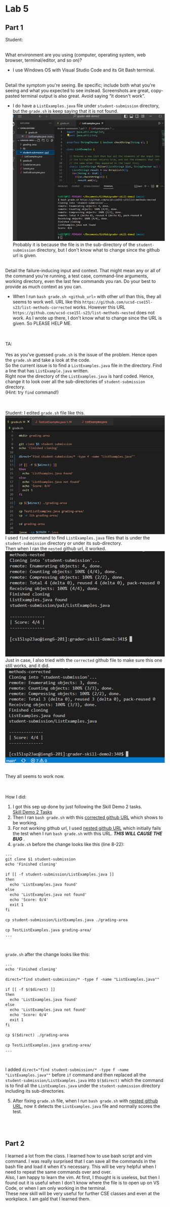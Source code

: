 # Lab 5<br/>
## Part 1 <br/>
Student: <br/><br/>

What environment are you using (computer, operating system, web browser, terminal/editor, and so on)? <br/>
* I use Windows OS with Visual Studio Code and its Git Bash terminal. <br/><br/>

Detail the symptom you're seeing. Be specific; include both what you're seeing and what you expected to see instead. Screenshots are great, copy-pasted terminal output is also great. Avoid saying “it doesn't work”. <br/>
* I do have a `ListExamples.java` file under `student-submission` directory, but the `grade.sh` is keep saying that it is not found. <br/>
![img](https://github.com/hojun01720/cse15l-lab-reports/blob/main/lab5pic1.png?raw=true) <br/>
Probably it is because the file is in the sub-directory of the `student-submission` directory, but I don't know what to change since the github url is given. <br/><br/>

Detail the failure-inducing input and context. That might mean any or all of the command you're running, a test case, command-line arguments, working directory, even the last few commands you ran. Do your best to provide as much context as you can. <br/>
* When I run `bash grade.sh <github_url>` with other url than this, they all seems to work well. URL like this `https://github.com/ucsd-cse15l-s23/list-methods-corrected` works. However this URL `https://github.com/ucsd-cse15l-s23/list-methods-nested` does not work. As I wrote up there, I don't know what to change since the URL is given. So PLEASE HELP ME. <br/><br/><br/>

TA: <br/><br/>
Yes as you've guessed `grade.sh` is the issue of the problem. Hence open the `grade.sh` and take a look at the code. <br/>
So the current issue is to find a `ListExamples.java` file in the directory. Find a line that has `ListExample.java` written. <br/>
Right now the directory of the `ListExamples.java` is hard coded. Hence, change it to look over all the sub-directories of `student-submission` directory. <br/>
(Hint: try `find` command!) <br/><br/><br/>

Student: I edited `grade.sh` file like this. <br/>
![img2](https://github.com/hojun01720/cse15l-lab-reports/blob/main/lab5pic3.png?raw=true) <br/>
I used `find` command to find `ListExamples.java` files that is under the `student-submission` directory or under its sub-directory. <br/>
Then when I ran the `nested` github url, it worked. <br/>
![img3](https://github.com/hojun01720/cse15l-lab-reports/blob/main/lab5pic4.png?raw=true) <br/>
Just in case, I also tried with the `corrected` github file to make sure this one still works, and it did. <br/>
![img4](https://github.com/hojun01720/cse15l-lab-reports/blob/main/lab5pic2.png?raw=true)<br/><br/>

They all seems to work now. <br/><br/><br/>

How I did: <br/>
1. I got this sep up done by just following the Skill Demo 2 tasks. <br/>
[Skill Demo 2 Tasks](https://edstem.org/us/courses/38707/discussion/3178565) <br/>
2. Then I ran `bash grade.sh` with this [corrected github URL](https://github.com/ucsd-cse15l-s23/list-methods-corrected) which shows to be working. <br/>
3. For not working github url, I used [nested github URL](https://github.com/ucsd-cse15l-s23/list-methods-nested) which initially fails the test when I run `bash grade.sh` with this URL. ***THIS WILL CAUSE THE BUG*** . <br/>
4. `grade.sh` before the change looks like this (line 8-22): <br/>
```
...
git clone $1 student-submission
echo 'Finished cloning'

if [[ -f student-submission/ListExamples.java ]]
then
  echo 'ListExamples.java found'
else
  echo 'ListExamples.java not found'
  echo 'Score: 0/4'
  exit 1
fi

cp student-submission/ListExamples.java ./grading-area

cp TestListExamples.java grading-area/
...
```
<br/>

`grade.sh` after the change looks like this: <br/>

```
...
echo 'Finished cloning'

direct="find student-submission/* -type f -name "ListExamples.java""

if [[ -f $($direct) ]]
then
  echo 'ListExamples.java found'
else
  echo 'ListExamples.java not found'
  echo 'Score: 0/4'
  exit 1
fi

cp $($direct) ./grading-area

cp TestListExamples.java grading-area/
...
```
<br/>

I added `direct="find student-submission/* -type f -name "ListExamples.java""` before `if` command and then replaced all the `student-submission/ListExamples.java` into `$($direct)` which the command is to find all the `ListExamples.java` under the `student-submission` directory including its sub-directories. <br/>

5. After fixing `grade.sh` file, when I run `bash grade.sh` with [nested github URL](https://github.com/ucsd-cse15l-s23/list-methods-nested), now it detects the `ListExamples.java` file and normally scores the test. <br/><br/><br/><br/>

## Part 2 <br/>
I learned a lot from the class. I learned how to use bash script and vim command. I was really surprised that I can save all the commands in the bash file and load it when it's necessary. This will be very helpful when I need to repeat the same commands over and over. <br/>
Also, I am happy to learn the vim. At first, I thought is is useless, but then I found out it is useful when I don't know where the file is to open up on VS Code, or when I am only working in the terminal. <br/>
These new skill will be very useful for further CSE classes and even at the workplace. I am gald that I learned them.
